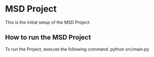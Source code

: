 # MSD Project

This is the initial setup of the MSD Project.

## How to run the MSD Project

To run the Project, execute the following command:
python src/main.py